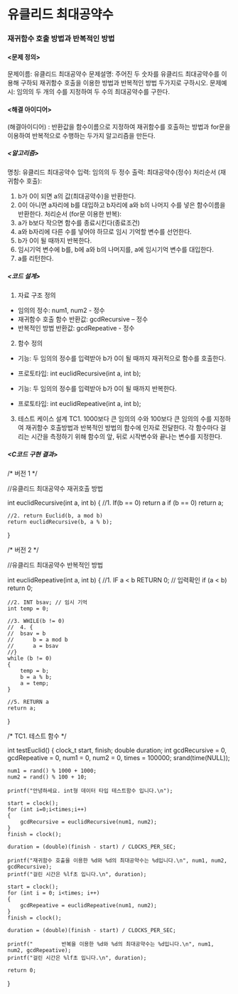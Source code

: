 # 유클리드 최대공약수
### 재귀함수 호출 방법과 반복적인 방법

#### <문제 정의>
문제이름: 유클리드 최대공약수
문제설명: 주어진 두 숫자를 유클리드 최대공약수를 이용해 구하되 재귀함수 호출을 이용한 방법과 반복적인 방법 두가지로 구하시오.
문제예시: 임의의 두 개의 수를 지정하여 두 수의 최대공약수를 구한다.

#### <해결 아이디어>
(해결아이디어) : 반환값을 함수이름으로 지정하여 재귀함수를 호출하는 방법과 for문을 이용하여 반복적으로 수행하는 두가지 알고리즘을 만든다.

##### <알고리즘>
명칭: 유클리드 최대공약수
입력: 임의의 두 정수
출력: 최대공약수(정수)
처리순서 (재귀함수 호출):
1. b가 0이 되면 a의 값(최대공약수)을 반환한다.
2. 0이 아니면 a자리에 b를 대입하고 b자리에 a와 b의 나머지 수를 넣은 함수이름을 반환한다.
처리순서 (for문 이용한 반복):
1. a가 b보다 작으면 함수를 종료시킨다(종료조건)
2. a와 b자리에 다른 수를 넣어야 하므로 임시 기억할 변수를 선언한다.
3. b가 0이 될 때까지 반복한다.
4. 임시기억 변수에 b를, b에 a와 b의 나머지를, a에 임시기억 변수를 대입한다.
5. a를 리턴한다.

##### <코드 설계>
1. 자료 구조 정의
- 임의의 정수: num1, num2 - 정수
- 재귀함수 호출 함수 반환값: gcdRecursive – 정수
- 반복적인 방법 반환값: gcdRepeative - 정수

2. 함수 정의
- 기능: 두 임의의 정수를 입력받아 b가 0이 될 때까지 재귀적으로 함수를 호출한다.
- 프로토타입: int euclidRecursive(int a, int b);

- 기능: 두 임의의 정수를 입력받아 b가 0이 될 때까지 반복한다.
- 프로토타입: int euclidRepeative(int a, int b);

3. 테스트 케이스 설계
TC1. 1000보다 큰 임의의 수와 100보다 큰 임의의 수를 지정하여 재귀함수 호출방법과 반복적인 방법의 함수에 인자로 전달한다. 각 함수마다 걸리는 시간을 측정하기 위해 함수의 앞, 뒤로 시작변수와 끝나는 변수를 지정한다.

##### <C코드 구현 결과>
/* 버전 1 */

//유클리드 최대공약수 재귀호출 방법

int euclidRecursive(int a, int b)
{
	//1. If(b == 0) return a
	if (b == 0)
		return a;

	//2. return Euclid(b, a mod b)
	return euclidRecursive(b, a % b);
}

/* 버전 2 */

//유클리드 최대공약수 반복적인 방법

int euclidRepeative(int a, int b)
{
	//1. IF a < b RETURN 0; // 입력확인
	if (a < b)
		return 0;

	//2. INT bsav; // 임시 기억
	int temp = 0;

	//3. WHILE(b != 0)
	//	4. {
	//	bsav = b
	//		b = a mod b
	//		a = bsav
	//}
	while (b != 0)
	{
		temp = b;
		b = a % b;
		a = temp;
	}
	
	//5. RETURN a
	return a;
}

/* TC1. 테스트 함수 */

int testEuclid()
{
	clock_t start, finish;
	double duration;
	int gcdRecursive = 0, gcdRepeative = 0, num1 = 0, num2 = 0, times = 100000;
	srand(time(NULL));

	num1 = rand() % 1000 + 1000;
	num2 = rand() % 100 + 10;

	printf("안녕하세요. int형 데이터 타입 테스트함수 입니다.\n");

	start = clock();
	for (int i=0;i<times;i++)
	{
		gcdRecursive = euclidRecursive(num1, num2);
	}
	finish = clock();

	duration = (double)(finish - start) / CLOCKS_PER_SEC;

	printf("재귀함수 호출을 이용한 %d와 %d의 최대공약수는 %d입니다.\n", num1, num2, gcdRecursive);
	printf("걸린 시간은 %lf초 입니다.\n", duration);

	start = clock();
	for (int i = 0; i<times; i++)
	{
		gcdRepeative = euclidRepeative(num1, num2);
	}
	finish = clock();

	duration = (double)(finish - start) / CLOCKS_PER_SEC;

	printf("         반복을 이용한 %d와 %d의 최대공약수는 %d입니다.\n", num1, num2, gcdRepeative);
	printf("걸린 시간은 %lf초 입니다.\n", duration);

	return 0;
}
